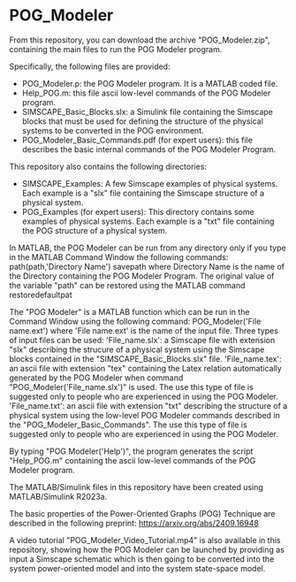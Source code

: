 # POG_Modeler
From this repository, you can download the archive "POG_Modeler.zip", containing the main files to run the POG Modeler program.

Specifically, the following files are provided:
- POG_Modeler.p: the POG Modeler program. It is a MATLAB coded file.
- Help_POG.m: this file ascii low-level commands of the POG Modeler program.
- SIMSCAPE_Basic_Blocks.slx: a Simulink file containing the Simscape blocks that must be used for defining the structure of the physical systems to be converted in the POG environment.
- POG_Modeler_Basic_Commands.pdf (for expert users): this file describes the basic internal commands of the POG Modeler Program.

This repository also contains the following directories:
- SIMSCAPE_Examples: A few Simscape examples of physical systems. Each example is a "slx" file containing the Simscape structure of a physical system.
- POG_Examples (for expert users): This directory contains some examples of physical systems. Each example is a "txt" file containing the POG structure of a physical system.

In MATLAB, the POG Modeler can be run from any directory only if you type in the MATLAB Command Window the following commands: 
path(path,'Directory Name')
savepath
where Directory Name is the name of the Directory containing the POG Modeler Program. The original value of the variable "path" can be restored using the MATLAB command restoredefaultpat

The "POG Modeler" is a MATLAB function which can be run in the Command Window using the following command:
POG_Modeler('File name.ext')
where 'File name.ext' is the name of the input file. Three types of input files can be used:
'File_name.slx': a Simscape file with extension "slx" describing the strucure of a physical system using the Simscape blocks contained in the "SIMSCAPE_Basic_Blocks.slx" file.
'File_name.tex': an ascii file with extension "tex" containing the Latex relation automatically generated by the POG Modeler when command "POG_Modeler('File_name.slx')" is used. The use this type of file is suggested only to people who are experienced in using the POG Modeler.
'File_name.txt': an ascii file with extension "txt" describing the structure of a physical system using the low-level POG Modeler commands described in the "POG_Modeler_Basic_Commands". The use this type of file is suggested only to people who are experienced in using the POG Modeler.

By typing "POG Modeler('Help')", the program generates the script "Help_POG.m" containing the ascii low-level commands of the POG Modeler program.

The MATLAB/Simulink files in this repository have been created using MATLAB/Simulink R2023a.

The basic properties of the Power-Oriented Graphs (POG) Technique are described in the following preprint: https://arxiv.org/abs/2409.16948

A video tutorial "POG_Modeler_Video_Tutorial.mp4" is also available in this repository, showing how the POG Modeler can be launched by providing as input a Simscape schematic which is then going to be converted into the system power-oriented model and into the system state-space model.
